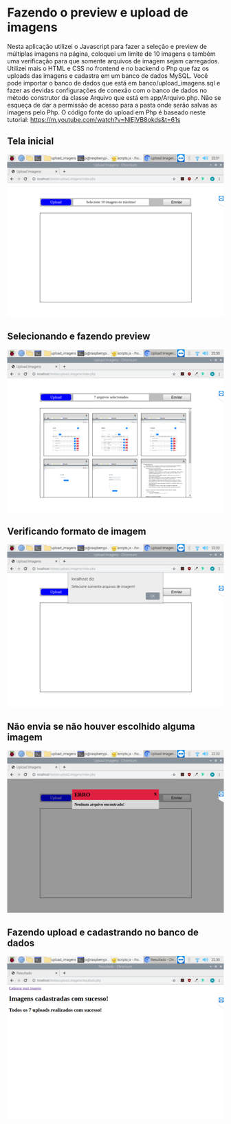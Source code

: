 # Fazendo o preview e upload de imagens
Nesta aplicação utilizei o Javascript para fazer a seleção e preview de múltiplas imagens na página, coloquei um limite de 10 imagens e também uma verificação para que somente arquivos de imagem sejam carregados. Utilizei mais o HTML e CSS no frontend e no backend o Php que faz os uploads das imagens e cadastra em um banco de dados MySQL. Você pode importar o banco de dados que está em banco/upload_imagens.sql e fazer as devidas configurações de conexão com o banco de dados no método construtor da classe Arquivo que está em app/Arquivo.php. Não se esqueça de dar a permissão de acesso para a pasta onde serão salvas as imagens pelo Php.
O código fonte do upload em Php é baseado neste tutorial: https://m.youtube.com/watch?v=NIEjVB8okds&t=61s

## Tela inicial
![tela inicial](https://github.com/rodriguesrenato61/preview-upload-imagens/blob/master/imagens/print01.png)

## Selecionando e fazendo preview
![selecionando imagens](https://github.com/rodriguesrenato61/preview-upload-imagens/blob/master/imagens/print02.png)

## Verificando formato de imagem
![validando imagem](https://github.com/rodriguesrenato61/preview-upload-imagens/blob/master/imagens/print03.png)

## Não envia se não houver escolhido alguma imagem
![mensagem erro](https://github.com/rodriguesrenato61/preview-upload-imagens/blob/master/imagens/print05.png)

## Fazendo upload e cadastrando no banco de dados
![sucesso](https://github.com/rodriguesrenato61/preview-upload-imagens/blob/master/imagens/print06.png)
